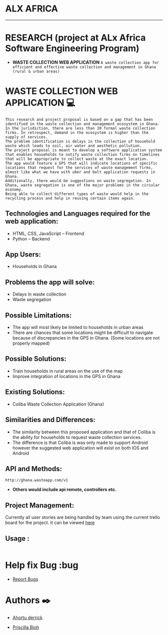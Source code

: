 # ALX AFRICA
<hr>

# RESEARCH (project at ALx Africa Software Engineering Program)
* **WASTE COLLECTION WEB APPLICATION**
``A waste collection app for efficient and effective waste collection and management in Ghana (rural & urban areas)``

# WASTE COLLECTION WEB APPLICATION :computer:
```
This research and project proposal is based on a gap that has been identified in the waste collection and management ecosystem in Ghana.
In the jurisdiction, there are less than 20 formal waste collection firms. In retrospect, demand in the ecosystem is higher than the supply of services.
The problem identification is delays in the collection of household waste which leads to soil, air water and aesthetic pollution.
The project proposal is meant to develop a software application system that enables households to notify waste collection firms on timelines that will be appropriate to collect waste at the exact location.
The app would feature a GPS that will indicate locations of specific locations that request for the services of waste management firms, almost like what we have with uber and bolt application requests in Ghana.
Additionally, there would be suggestions on waste segregation. In Ghana, waste segregation is one of the major problems in the circular economy. 
Being able to collect different types of waste would help in the recycling process and help in reusing certain items again.
```
## Technologies and Languages required for the web application:
- HTML, CSS, JavaScript – Frontend
- Python – Backend

## App Users:
- Households in Ghana

## Problems the app will solve:
- Delays in waste collection
- Waste segregation

## Possible Limitations:
- The app will most likely be limited to households in urban areas
- There are chances that some locations might be difficult to navigate because of discrepancies in the GPS in Ghana. (Some locations are not properly mapped)

## Possible Solutions:
- Train households in rural areas on the use of the map
- Improve integration of locations in the GPS in Ghana


## Existing Solutions:
- Coliba Waste Collection Application (Ghana)

## Similarities and Differences:
- The similarity between this proposed application and that of Coliba is the ability for households to request waste collection services.
- The difference is that Coliba is was only made to support Android however the suggested web application will exist on both IOS and Android


## API and Methods:
``http://ghana.wasteapp.com/v1``
* **Others would include api remote, controllers etc.**

## Project Management:
Currently all user stories are being handled by team using the current trello board for the project. It can be viewed [here](https://trello.com/invite/userworkspace59049493/ATTIe74db98fb9c585a66c7381bfd3dc1e578B499C73)

## Usage :
```
```

# Help fix Bug :bug
- [Report Bugs](mailto:ahortuderrick0@gmail.com)
  
# Authors :black_nib:
- [Ahortu derrick](https://github.com/Ahortu90)
  
- [Priscilla Bioh](https://github.com/Prissylove)